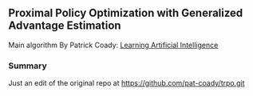## Proximal Policy Optimization with Generalized Advantage Estimation

Main algorithm By Patrick Coady: [Learning Artificial Intelligence](https://learningai.io/)

### Summary
Just an edit of the original repo at https://github.com/pat-coady/trpo.git

